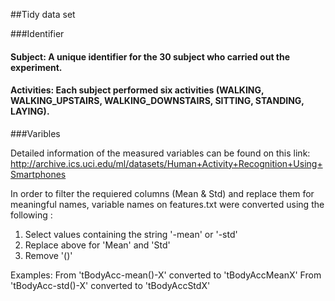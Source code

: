 
##Tidy data set

###Identifier
#### Subject: A unique  identifier for the 30  subject who carried out the experiment.
#### Activities:  Each subject performed six activities (WALKING, WALKING_UPSTAIRS, WALKING_DOWNSTAIRS, SITTING, STANDING, LAYING).


###Varibles 

Detailed information of the measured variables can be found on this link:
http://archive.ics.uci.edu/ml/datasets/Human+Activity+Recognition+Using+Smartphones


In order to filter  the requiered columns (Mean & Std) and replace them for meaningful names, variable names on features.txt were converted using the following : 

 1. Select values  containing the string   '-mean' or '-std'
 2. Replace above for 'Mean' and 'Std'
 3. Remove '()'

Examples:
	From 'tBodyAcc-mean()-X'  converted to  'tBodyAccMeanX'
	From 'tBodyAcc-std()-X'  converted to  'tBodyAccStdX'



